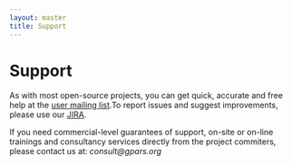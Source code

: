 ```yaml
---
layout: master
title: Support
---
```


# Support

As with most open-source projects, you can get quick, accurate and free help
at the [user mailing list](Community).To report issues and suggest
improvements, please use our [JIRA](http://jira.codehaus.org/browse/GPARS).

If you need commercial-level guarantees of support, on-site or on-line
trainings and consultancy services directly from the project commiters, please
contact us at: _consult@gpars.org_
